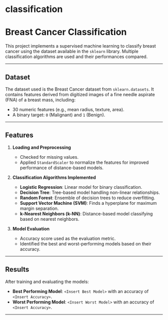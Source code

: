 # classification

# Breast Cancer Classification

This project implements a supervised machine learning to classify breast cancer using the dataset available in the `sklearn` library. Multiple classification algorithms are used and their performances compared.

---

## Dataset

The dataset used is the Breast Cancer dataset from `sklearn.datasets`. It contains features derived from digitized images of a fine needle aspirate (FNA) of a breast mass, including:

- 30 numeric features (e.g., mean radius, texture, area).
- A binary target: `0` (Malignant) and `1` (Benign).

---

## Features

1. **Loading and Preprocessing**
   - Checked for missing values.
   - Applied `StandardScaler` to normalize the features for improved performance of distance-based models.

2. **Classification Algorithms Implemented**
   - **Logistic Regression**: Linear model for binary classification.
   - **Decision Tree**: Tree-based model handling non-linear relationships.
   - **Random Forest**: Ensemble of decision trees to reduce overfitting.
   - **Support Vector Machine (SVM)**: Finds a hyperplane for maximum margin separation.
   - **k-Nearest Neighbors (k-NN)**: Distance-based model classifying based on nearest neighbors.

3. **Model Evaluation**
   - Accuracy score used as the evaluation metric.
   - Identified the best and worst-performing models based on their accuracy.

---

## Results

After training and evaluating the models:
- **Best Performing Model**: `<Insert Best Model>` with an accuracy of `<Insert Accuracy>`.
- **Worst Performing Model**: `<Insert Worst Model>` with an accuracy of `<Insert Accuracy>`.

---

